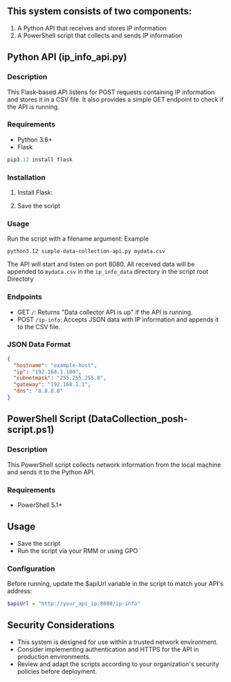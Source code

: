 

## This system consists of two components:
1. A Python API that receives and stores IP information
2. A PowerShell script that collects and sends IP information
   
## Python API (ip_info_api.py)

### Description
This Flask-based API listens for POST requests containing IP information and stores it in a CSV file. It also provides a simple GET endpoint to check if the API is running.

### Requirements
- Python 3.6+
- Flask
```python
pip3.12 install flask
```

### Installation
1. Install Flask:

2. Save the script

### Usage
Run the script with a filename argument: Example 

```python3.12 simple-data-collection-api.py mydata.csv```

The API will start and listen on port 8080. All received data will be appended to `mydata.csv` in the `ip_info_data` directory in the script root Directory

### Endpoints
- GET `/`: Returns "Data collector API is up" if the API is running.
- POST `/ip-info`: Accepts JSON data with IP information and appends it to the CSV file.

### JSON Data Format
```json
{
  "hostname": "example-host",
  "ip": "192.168.1.100",
  "subnetmask": "255.255.255.0",
  "gateway": "192.168.1.1",
  "dns": "8.8.8.8"
}
```

## PowerShell Script (DataCollection_posh-script.ps1)

### Description
This PowerShell script collects network information from the local machine and sends it to the Python API.

### Requirements

- PowerShell 5.1+

## Usage

- Save the script
- Run the script via your RMM or using GPO

### Configuration
Before running, update the $apiUrl variable in the script to match your API's address:

```powershell
$apiUrl = "http://your_api_ip:8080/ip-info"
```

## Security Considerations

- This system is designed for use within a trusted network environment.
- Consider implementing authentication and HTTPS for the API in production environments.
- Review and adapt the scripts according to your organization's security policies before deployment.
